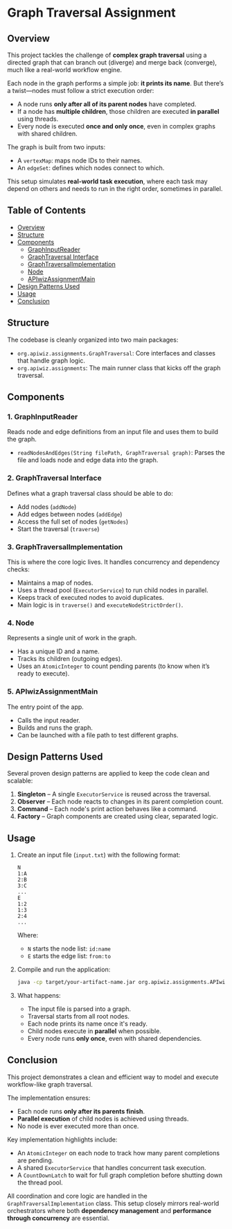 # Graph Traversal Assignment

## Overview

This project tackles the challenge of **complex graph traversal** using a directed graph that can branch out (diverge) and merge back (converge), much like a real-world workflow engine.

Each node in the graph performs a simple job: **it prints its name**. But there’s a twist—nodes must follow a strict execution order:
- A node runs **only after all of its parent nodes** have completed.
- If a node has **multiple children**, those children are executed **in parallel** using threads.
- Every node is executed **once and only once**, even in complex graphs with shared children.

The graph is built from two inputs:
- A `vertexMap`: maps node IDs to their names.
- An `edgeSet`: defines which nodes connect to which.

This setup simulates **real-world task execution**, where each task may depend on others and needs to run in the right order, sometimes in parallel.

## Table of Contents

- [Overview](#overview)
- [Structure](#structure)
- [Components](#components)
    - [GraphInputReader](#1-graphinputreader)
    - [GraphTraversal Interface](#2-graphtraversal-interface)
    - [GraphTraversalImplementation](#3-graphtraversalimplementation)
    - [Node](#4-node)
    - [APIwizAssignmentMain](#5-apiwizassignmentmain)
- [Design Patterns Used](#design-patterns-used)
- [Usage](#usage)
- [Conclusion](#conclusion)

## Structure

The codebase is cleanly organized into two main packages:
- `org.apiwiz.assignments.GraphTraversal`: Core interfaces and classes that handle graph logic.
- `org.apiwiz.assignments`: The main runner class that kicks off the graph traversal.

## Components

### 1. GraphInputReader

Reads node and edge definitions from an input file and uses them to build the graph.

- `readNodesAndEdges(String filePath, GraphTraversal graph)`: Parses the file and loads node and edge data into the graph.

### 2. GraphTraversal Interface

Defines what a graph traversal class should be able to do:

- Add nodes (`addNode`)
- Add edges between nodes (`addEdge`)
- Access the full set of nodes (`getNodes`)
- Start the traversal (`traverse`)

### 3. GraphTraversalImplementation

This is where the core logic lives. It handles concurrency and dependency checks:

- Maintains a map of nodes.
- Uses a thread pool (`ExecutorService`) to run child nodes in parallel.
- Keeps track of executed nodes to avoid duplicates.
- Main logic is in `traverse()` and `executeNodeStrictOrder()`.

### 4. Node

Represents a single unit of work in the graph.

- Has a unique ID and a name.
- Tracks its children (outgoing edges).
- Uses an `AtomicInteger` to count pending parents (to know when it’s ready to execute).

### 5. APIwizAssignmentMain

The entry point of the app.

- Calls the input reader.
- Builds and runs the graph.
- Can be launched with a file path to test different graphs.

## Design Patterns Used

Several proven design patterns are applied to keep the code clean and scalable:

1. **Singleton** – A single `ExecutorService` is reused across the traversal.
2. **Observer** – Each node reacts to changes in its parent completion count.
3. **Command** – Each node's print action behaves like a command.
4. **Factory** – Graph components are created using clear, separated logic.

## Usage

1. Create an input file (`input.txt`) with the following format:

    ```
    N
    1:A
    2:B
    3:C
    ...
    E
    1:2
    1:3
    2:4
    ...
    ```

   Where:
    - `N` starts the node list: `id:name`
    - `E` starts the edge list: `from:to`

2. Compile and run the application:

    ```bash
    java -cp target/your-artifact-name.jar org.apiwiz.assignments.APIwizAssignmentMain
    ```

3. What happens:
    - The input file is parsed into a graph.
    - Traversal starts from all root nodes.
    - Each node prints its name once it's ready.
    - Child nodes execute in **parallel** when possible.
    - Every node runs **only once**, even with shared dependencies.

## Conclusion

This project demonstrates a clean and efficient way to model and execute workflow-like graph traversal.

The implementation ensures:
- Each node runs **only after its parents finish**.
- **Parallel execution** of child nodes is achieved using threads.
- No node is ever executed more than once.

Key implementation highlights include:
- An `AtomicInteger` on each node to track how many parent completions are pending.
- A shared `ExecutorService` that handles concurrent task execution.
- A `CountDownLatch` to wait for full graph completion before shutting down the thread pool.

All coordination and core logic are handled in the `GraphTraversalImplementation` class. This setup closely mirrors real-world orchestrators where both **dependency management** and **performance through concurrency** are essential.
